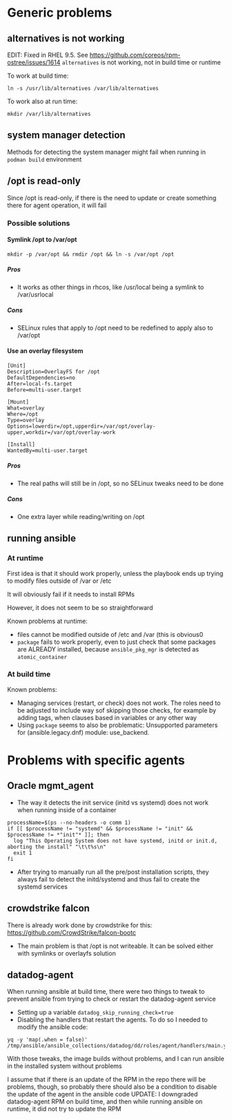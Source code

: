 # Generic problems

## alternatives is not working
EDIT: Fixed in RHEL 9.5. See https://github.com/coreos/rpm-ostree/issues/1614
`alternatives` is not working, not in build time or runtime

To work at build time:
```
ln -s /usr/lib/alternatives /var/lib/alternatives
```

To work also at run time:
```
mkdir /var/lib/alternatives
```

## system manager detection
Methods for detecting the system manager might fail when running in `podman build` environment

## /opt is read-only
Since /opt is read-only, if there is the need to update or create something there for agent operation, it will fail

### Possible solutions
#### Symlink /opt to /var/opt
```
mkdir -p /var/opt && rmdir /opt && ln -s /var/opt /opt
```

##### Pros

- It works as other things in rhcos, like /usr/local being a symlink to /var/usrlocal

##### Cons

- SELinux rules that apply to /opt need to be redefined to apply also to /var/opt

#### Use an overlay filesystem

```
[Unit]
Description=OverlayFS for /opt
DefaultDependencies=no
After=local-fs.target
Before=multi-user.target

[Mount]
What=overlay
Where=/opt
Type=overlay
Options=lowerdir=/opt,upperdir=/var/opt/overlay-upper,workdir=/var/opt/overlay-work

[Install]
WantedBy=multi-user.target
```

##### Pros

- The real paths will still be in /opt, so no SELinux tweaks need to be done

##### Cons

- One extra layer while reading/writing on /opt

## running ansible

### At runtime

First idea is that it should work properly, unless the playbook ends up trying to modify files outside of /var or /etc

It will obviously fail if it needs to install RPMs

However, it does not seem to be so straightforward

Known problems at runtime:
- files cannot be modified outside of /etc and /var (this is obvious0
- `package` fails to work properly, even to just check that some packages are ALREADY installed, because `ansible_pkg_mgr` is detected as `atomic_container`

### At build time

Known problems:

- Managing services (restart, or check) does not work. The roles need to be adjusted to include way sof skipping those checks, for example by adding tags, when clauses based in variables or any other way
- Using `package` seems to also be problematic: Unsupported parameters for (ansible.legacy.dnf) module: use_backend.

# Problems with specific agents

## Oracle mgmt_agent

- The way it detects the init service (initd vs systemd) does not work when running inside of a container
```
processName=$(ps --no-headers -o comm 1)
if [[ $processName != "systemd" && $processName != "init" && $processName != *"init"* ]]; then
  log "This Operating System does not have systemd, initd or init.d, aborting the install" "\t\t%s\n"
  exit 1
fi
```
- After trying to manually run all the pre/post installation scripts, they always fail to detect the initd/systemd and thus fail to create the systemd services

## crowdstrike falcon

There is already work done by crowdstrike for this: https://github.com/CrowdStrike/falcon-bootc
- The main problem is that /opt is not writeable. It can be solved either with symlinks or overlayfs solution

## datadog-agent

When running ansible at build time, there were two things to tweak to prevent ansible from trying to check or restart the datadog-agent service
- Setting up a variable `datadog_skip_running_check=true`
- Disabling the handlers that restart the agents. To do so I needed to modify the ansible code:
```
yq -y 'map(.when = false)' /tmp/ansible/ansible_collections/datadog/dd/roles/agent/handlers/main.yml
```

With those tweaks, the image builds without problems, and I can run ansible in the installed system without problems

I assume that if there is an update of the RPM in the repo there will be problems, though, so probably there should also be a condition to disable the update of the agent in the ansible code
UPDATE: I downgraded datadog-agent RPM on build time, and then while running ansible on runtime, it did not try to update the RPM

